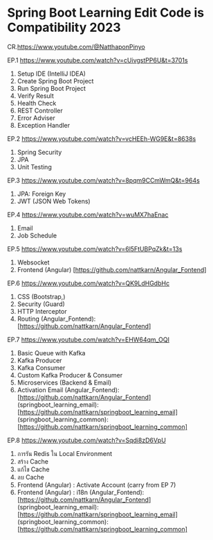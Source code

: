 # Spring Boot Learning Edit Code is Compatibility 2023

CR.https://www.youtube.com/@NatthaponPinyo

EP.1
https://www.youtube.com/watch?v=cUivgstPP6U&t=3701s
1. Setup IDE (IntelliJ IDEA)
2. Create Spring Boot Project
3. Run Spring Boot Project
4. Verify Result
5. Health Check
6. REST Controller
7. Error Adviser
8. Exception Handler 

EP.2
https://www.youtube.com/watch?v=vcHEEh-WG9E&t=8638s
1. Spring Security
2. JPA 
3. Unit Testing

EP.3
https://www.youtube.com/watch?v=8pqm9CCmWmQ&t=964s
1. JPA: Foreign Key
2. JWT (JSON Web Tokens)

EP.4
https://www.youtube.com/watch?v=wuMX7haEnac
1. Email
2. Job Schedule

EP.5
https://www.youtube.com/watch?v=6l5FtUBPqZk&t=13s
1. Websocket
2. Frontend (Angular) 
[https://github.com/nattkarn/Angular_Fontend]

EP.6
https://www.youtube.com/watch?v=QK9LdHGdbHc
1. CSS (Bootstrap,)
2. Security (Guard)
3. HTTP Interceptor
4. Routing
(Angular_Fontend):[https://github.com/nattkarn/Angular_Fontend]

EP.7
https://www.youtube.com/watch?v=EHW64qm_OQI
1. Basic Queue with Kafka
2. Kafka Producer
3. Kafka Consumer
4. Custom Kafka Producer & Consumer
5. Microservices (Backend & Email)
6. Activation Email
(Angular_Fontend):[https://github.com/nattkarn/Angular_Fontend]
(springboot_learning_email):[https://github.com/nattkarn/springboot_learning_email]
(springboot_learning_common):[https://github.com/nattkarn/springboot_learning_common]

EP.8
https://www.youtube.com/watch?v=Sqdi8zD6VpU
1. การรัน Redis ใน Local Environment
2. สร้าง Cache
3. แก้ไข Cache
4. ลบ Cache
5. Frontend (Angular) :  Activate Account (carry from EP 7)
6. Frontend (Angular) : i18n
(Angular_Fontend):[https://github.com/nattkarn/Angular_Fontend]
(springboot_learning_email):[https://github.com/nattkarn/springboot_learning_email]
(springboot_learning_common):[https://github.com/nattkarn/springboot_learning_common]
